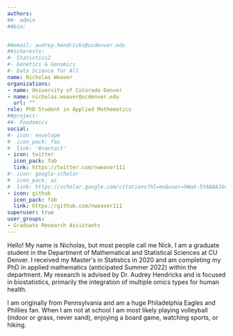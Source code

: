```yaml
---
authors: 
##- admin
##bio: 


##email: audrey.hendricks@ucdenver.edu
##interests:
#- Statistics2
#- Genetics & Genomics
#- Data Science for All
name: Nicholas Weaver
organizations:
- name: University of Colorado Denver
- name: nicholas.weaver@ucdenver.edu
  url: ""
role: PhD Student in Applied Mathematics
##project:
##- Foodomics
social:
#- icon: envelope
#  icon_pack: fas
#  link: '#contact'
- icon: twitter
  icon_pack: fab
  link: https://twitter.com/nweaver111
#- icon: google-scholar
#  icon_pack: ai
#  link: https://scholar.google.com/citations?hl=en&user=hWak-5YAAAAJ&view_op=list_works
- icon: github
  icon_pack: fab
  link: https://github.com/nweaver111
superuser: true
user_groups:
- Graduate Research Assistants
---
```

Hello! My name is Nicholas, but most people call me Nick. I am a graduate student in the Department of Mathematical and Statistical Sciences at CU Denver. I received my Master's in Statistics in 2020 and am completing my PhD in applied mathematics (anticipated Summer 2022) within the department. My research is advised by Dr. Audrey Hendricks and is focused in biostatistics, primarily the integration of multiple omics types for human health. 

I am originally from Pennsylvania and am a huge Philadelphia Eagles and Phillies fan. When I am not at school I am most likely playing volleyball (indoor or grass, never sand), enjoying a board game, watching sports, or hiking.

